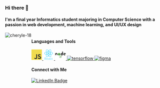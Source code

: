 ### Hi there 👋
#### I'm a final year Informatics student majoring in Computer Science with a passion in web development, machine learning, and UI/UX design

<div style="display: flex">
  <div>
    <img align="left" src="https://github-readme-stats-rho-green-76.vercel.app/api/top-langs?username=cheryle-18&show_icons=true&locale=en&layout=donut" alt="cheryle-18" />
  </div>
  <div>
    <div>
      <h4>Languages and Tools</h4>
      <a href="https://developer.mozilla.org/en-US/docs/Web/JavaScript" target="_blank" rel="noreferrer"> <img src="https://raw.githubusercontent.com/devicons/devicon/master/icons/javascript/javascript-original.svg" alt="javascript" width="35" height="35"/> </a>
      <a href="https://reactjs.org/" target="_blank" rel="noreferrer"> <img src="https://raw.githubusercontent.com/devicons/devicon/master/icons/react/react-original-wordmark.svg" alt="react" width="35" height="35"/> </a><a href="https://nodejs.org" target="_blank" rel="noreferrer"> <img src="https://raw.githubusercontent.com/devicons/devicon/master/icons/nodejs/nodejs-original-wordmark.svg" alt="nodejs" width="35" height="35"/> </a>
      <a href="https://www.tensorflow.org" target="_blank" rel="noreferrer"> <img src="https://www.vectorlogo.zone/logos/tensorflow/tensorflow-icon.svg" alt="tensorflow" width="35" height="35"/> </a>
      <a href="https://www.figma.com/" target="_blank" rel="noreferrer"> <img src="https://www.vectorlogo.zone/logos/figma/figma-icon.svg" alt="figma" width="35" height="35"/> </a>
    </div>
    <div>
      <h4>Connect with Me</h4>
      <a href="https://www.linkedin.com/in/cherilyneugenia/">
        <img src="https://img.shields.io/badge/LinkedIn-blue?style=for-the-badge&logo=linkedin&logoColor=white" alt="LinkedIn Badge"/>
      </a>
    </div>
  </div>
</div>




